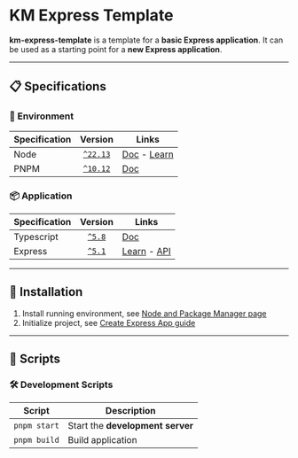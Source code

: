 # KM Express Template

**km-express-template** is a template for a **basic Express application**. It can be used as a starting
point for a **new Express application**.

************


## 📋 Specifications

### 🌳 Environment

| Specification |                          Version                          | Links                                                                                                                                            |
|---------------|:---------------------------------------------------------:|--------------------------------------------------------------------------------------------------------------------------------------------------|
| Node          | [`^22.13`](https://nodejs.org/en/about/previous-releases) | [Doc](https://nodejs.org/docs/latest-v22.x/api/documentation.html) - [Learn](https://nodejs.org/en/learn/getting-started/introduction-to-nodejs) |
| PNPM          |      [`^10.12`](https://www.npmjs.com/package/pnpm)       | [Doc](https://pnpm.io/pnpm-cli)                                                                                                                  |

### 📦 Application

| Specification |                      Version                       | Links                                                                                                   |
|---------------|:--------------------------------------------------:|---------------------------------------------------------------------------------------------------------|
| Typescript    | [`^5.8`](https://www.npmjs.com/package/typescript) | [Doc](https://eslint.org/docs/latest/)                                                                  |
| Express       |  [`^5.1`](https://www.npmjs.com/package/express)   | [Learn](https://expressjs.com/en/starter/installing.html) - [API](https://expressjs.com/en/5x/api.html) |

------------


## 🌱 Installation

1. Install running environment, see [Node and Package Manager page](docs/common/general/setup/node-and-package-manager.md)
2. Initialize project, see [Create Express App guide](docs/common/express/setup/express-app.md#-create-express-app-)

------------


## 🚀 Scripts

### 🛠 Development Scripts

| Script       | Description                      |
|--------------|----------------------------------|
| `pnpm start` | Start the **development server** |
| `pnpm build` | Build application                |
